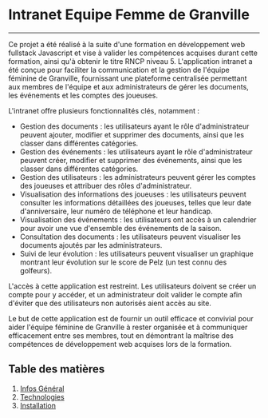 # Intranet Equipe Femme de Granville
***
Ce projet a été réalisé à la suite d'une formation en développement web fullstack Javascript et vise à valider les compétences acquises durant cette formation, ainsi qu'à obtenir le titre RNCP niveau 5. L'application intranet a été conçue pour faciliter la communication et la gestion de l'équipe féminine de Granville, fournissant une plateforme centralisée permettant aux membres de l'équipe et aux administrateurs de gérer les documents, les événements et les comptes des joueuses.

L'intranet offre plusieurs fonctionnalités clés, notamment :

- Gestion des documents : les utilisateurs ayant le rôle d'administrateur peuvent ajouter, modifier et supprimer des documents, ainsi que les classer dans différentes catégories.
- Gestion des événements : les utilisateurs ayant le rôle d'administrateur peuvent créer, modifier et supprimer des événements, ainsi que les classer dans différentes catégories.
- Gestion des utilisateurs : les administrateurs peuvent gérer les comptes des joueuses et attribuer des rôles d'administrateur.
- Visualisation des informations des joueuses : les utilisateurs peuvent consulter les informations détaillées des joueuses, telles que leur date d'anniversaire, leur numéro de téléphone et leur handicap.
- Visualisation des événements : les utilisateurs ont accès à un calendrier pour avoir une vue d'ensemble des événements de la saison.
- Consultation des documents : les utilisateurs peuvent visualiser les documents ajoutés par les administrateurs.
- Suivi de leur évolution : les utilisateurs peuvent visualiser un graphique montrant leur évolution sur le score de Pelz (un test connu des golfeurs).

L'accès à cette application est restreint. Les utilisateurs doivent se créer un compte pour y accéder, et un administrateur doit valider le compte afin d'éviter que des utilisateurs non autorisés aient accès au site.

Le but de cette application est de fournir un outil efficace et convivial pour aider l'équipe féminine de Granville à rester organisée et à communiquer efficacement entre ses membres, tout en démontrant la maîtrise des compétences de développement web acquises lors de la formation.

## Table des matières
1. [Infos Général](#general-info)
2. [Technologies](#technologies)
3. [Installation](#installation)